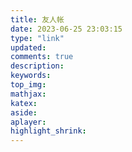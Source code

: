 ```yaml
---
title: 友人帐
date: 2023-06-25 23:03:15
type: "link"
updated:
comments: true
description:
keywords:
top_img:
mathjax:
katex:
aside:
aplayer:
highlight_shrink:
---
```

